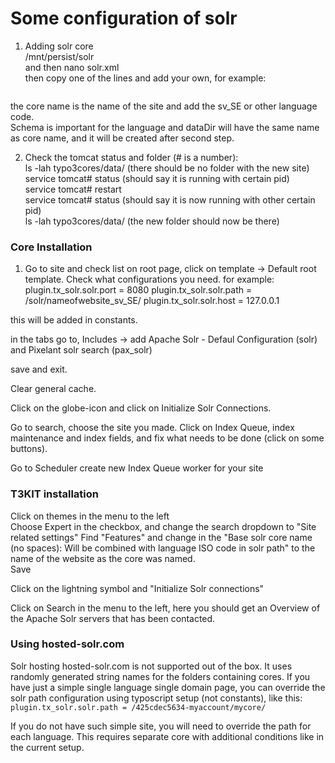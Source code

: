 # Some configuration of solr

1. Adding solr core  
/mnt/persist/solr  
and then nano solr.xml  
then copy one of the lines and add your own, for example:  
```<core name="nameofwebsite_sv_SE" instanceDir="typo3cores" schema="swedish/schema.xml" dataDir="data/nameofwebsite_sv_SE/" />  
```  
the core name is the name of the site and add the sv_SE or other language code.  
Schema is important for the language and dataDir will have the same name as core name, and it will be created after second step.

2. Check the tomcat status and folder (# is a number):  
ls -lah typo3cores/data/ (there should be no folder with the new site)  
    service tomcat# status  (should say it is running with certain pid)  
    service tomcat# restart   
    service tomcat# status (should say it is now running with other certain pid)  
     ls -lah typo3cores/data/ (the new folder should now be there)
     

### Core Installation



  1. Go to site and check list on root page, click on template -> Default root template. Check what configurations you need. for example:
plugin.tx_solr.solr.port = 8080
plugin.tx_solr.solr.path = /solr/nameofwebsite_sv_SE/
plugin.tx_solr.solr.host = 127.0.0.1

  this will be added in constants. 

  in the tabs go to, Includes -> add Apache Solr - Defaul Configuration (solr) and Pixelant solr search (pax_solr)  

  save and exit.

  Clear general cache. 

  Click on the globe-icon and click on Initialize Solr Connections.

 Go to search, choose the site you made. Click on Index Queue, index maintenance  and index fields, and fix what needs to be done (click on some buttons). 

 Go to Scheduler create new Index Queue worker for your site
 

###  T3KIT installation

Click on themes in the menu to the left  
Choose Expert in the checkbox, and change the search dropdown to "Site related settings"
Find "Features" and change in the "Base solr core name (no spaces): Will be combined with language ISO code in solr path" to the name of the website as the core was named.  
Save  

Click on the lightning symbol and "Initialize Solr connections"

Click on Search in the menu to the left, here you should get an Overview of the Apache Solr servers that has been contacted. 

### Using hosted-solr.com

Solr hosting hosted-solr.com is not supported out of the box. It uses randomly generated string names for the folders containing cores. If you have just a simple single language single domain page, you can override the solr path configuration using typoscript setup (not constants), like this:
```plugin.tx_solr.solr.path = /425cdec5634-myaccount/mycore/```

If you do not have such simple site, you will need to override the path for each language. This requires separate core with additional conditions like in the current setup.